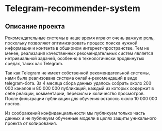 # Telegram-recommender-system

## Описание проекта
Рекомендательные системы в наше время играют очень важную роль, поскольку позволяют оптимизировать процесс поиска нужной информации и контента в обширном интернет-пространстве. Тем не менее, реализация качественных рекомендательных систем является нетривиальной задачей, особенно в технологически продвинутых средах, таких как Telegram.

Так как Telegram не имеет собственной рекомендательной системы, нами была реализована система онлайн-рекомендаций в виде telegram-бота. За 4 месяца сбора данных удалось собрать около 200 000 каналов и 80 000 000 публикаций, каждый из которых содержит в себе реакции, комментарии, пересылы и количество просмотров. После фильтрации публикации для обучения осталось около 10 000 000 постов. 

Из соображений конфиденциальности мы публикуем только часть данных и не публикуем обученные модели в целях защиты уникального проекта от копирования. 
